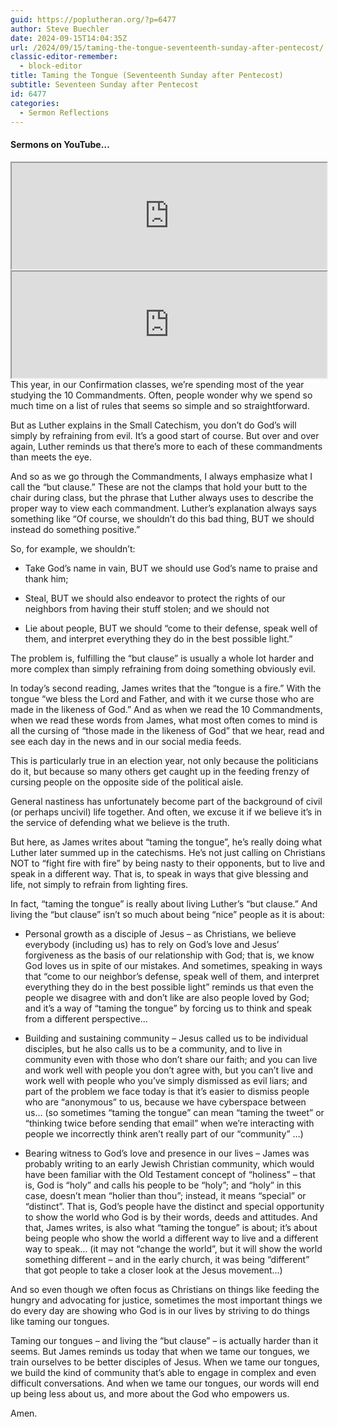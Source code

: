 ```yaml
---
guid: https://poplutheran.org/?p=6477
author: Steve Buechler
date: 2024-09-15T14:04:35Z
url: /2024/09/15/taming-the-tongue-seventeenth-sunday-after-pentecost/
classic-editor-remember:
  - block-editor
title: Taming the Tongue (Seventeenth Sunday after Pentecost)
subtitle: Seventeen Sunday after Pentecost
id: 6477
categories:
  - Sermon Reflections
---
```


#### Sermons on YouTube…

<div class="wp-block-columns is-layout-flex wp-container-core-columns-is-layout-140 wp-block-columns-is-layout-flex">
<div class="wp-block-column is-layout-flow wp-block-column-is-layout-flow">
<iframe height="170" loading="lazy" src="https://youtube.com/embed/whNZmPn3sJU" width="100%"></iframe>
</div>
<div class="wp-block-column is-layout-flow wp-block-column-is-layout-flow">
<iframe height="170" loading="lazy" src="https://youtube.com/embed/0THly3SeHag" width="100%"></iframe>
</div>
</div>This year, in our Confirmation classes, we’re spending most of the year studying the 10 Commandments. Often, people wonder why we spend so much time on a list of rules that seems so simple and so straightforward.

But as Luther explains in the Small Catechism, you don’t do God’s will simply by refraining from evil. It’s a good start of course. But over and over again, Luther reminds us that there’s more to each of these commandments than meets the eye.

And so as we go through the Commandments, I always emphasize what I call the “but clause.” These are not the clamps that hold your butt to the chair during class, but the phrase that Luther always uses to describe the proper way to view each commandment. Luther’s explanation always says something like “Of course, we shouldn’t do this bad thing, BUT we should instead do something positive.”

So, for example, we shouldn’t:

- Take God’s name in vain, BUT we should use God’s name to praise and thank him;

- Steal, BUT we should also endeavor to protect the rights of our neighbors from having their stuff stolen; and we should not

- Lie about people, BUT we should “come to their defense, speak well of them, and interpret everything they do in the best possible light.”

The problem is, fulfilling the “but clause” is usually a whole lot harder and more complex than simply refraining from doing something obviously evil.

In today’s second reading, James writes that the “tongue is a fire.” With the tongue “we bless the Lord and Father, and with it we curse those who are made in the likeness of God.” And as when we read the 10 Commandments, when we read these words from James, what most often comes to mind is all the cursing of “those made in the likeness of God” that we hear, read and see each day in the news and in our social media feeds.

This is particularly true in an election year, not only because the politicians do it, but because so many others get caught up in the feeding frenzy of cursing people on the opposite side of the political aisle.

General nastiness has unfortunately become part of the background of civil (or perhaps uncivil) life together. And often, we excuse it if we believe it’s in the service of defending what we believe is the truth.

But here, as James writes about “taming the tongue”, he’s really doing what Luther later summed up in the catechisms. He’s not just calling on Christians NOT to “fight fire with fire” by being nasty to their opponents, but to live and speak in a different way. That is, to speak in ways that give blessing and life, not simply to refrain from lighting fires.

In fact, “taming the tongue” is really about living Luther’s “but clause.” And living the “but clause” isn’t so much about being “nice” people as it is about:

- Personal growth as a disciple of Jesus – as Christians, we believe everybody (including us) has to rely on God’s love and Jesus’ forgiveness as the basis of our relationship with God; that is, we know God loves us in spite of our mistakes. And sometimes, speaking in ways that “come to our neighbor’s defense, speak well of them, and interpret everything they do in the best possible light” reminds us that even the people we disagree with and don’t like are also people loved by God; and it’s a way of “taming the tongue” by forcing us to think and speak from a different perspective…

- Building and sustaining community – Jesus called us to be individual disciples, but he also calls us to be a community, and to live in community even with those who don’t share our faith; and you can live and work well with people you don’t agree with, but you can’t live and work well with people who you’ve simply dismissed as evil liars; and part of the problem we face today is that it’s easier to dismiss people who are “anonymous” to us, because we have cyberspace between us… (so sometimes “taming the tongue” can mean “taming the tweet” or “thinking twice before sending that email” when we’re interacting with people we incorrectly think aren’t really part of our “community” …)

- Bearing witness to God’s love and presence in our lives – James was probably writing to an early Jewish Christian community, which would have been familiar with the Old Testament concept of “holiness” – that is, God is “holy” and calls his people to be “holy”; and “holy” in this case, doesn’t mean “holier than thou”; instead, it means “special” or “distinct”. That is, God’s people have the distinct and special opportunity to show the world who God is by their words, deeds and attitudes. And that, James writes, is also what “taming the tongue” is about; it’s about being people who show the world a different way to live and a different way to speak… (it may not “change the world”, but it will show the world something different – and in the early church, it was being “different” that got people to take a closer look at the Jesus movement…)

And so even though we often focus as Christians on things like feeding the hungry and advocating for justice, sometimes the most important things we do every day are showing who God is in our lives by striving to do things like taming our tongues.

Taming our tongues – and living the “but clause” – is actually harder than it seems. But James reminds us today that when we tame our tongues, we train ourselves to be better disciples of Jesus. When we tame our tongues, we build the kind of community that’s able to engage in complex and even difficult conversations. And when we tame our tongues, our words will end up being less about us, and more about the God who empowers us.

Amen.
